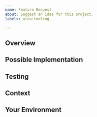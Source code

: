 ```yaml
---
name: Feature Request
about: Suggest an idea for this project.
labels: area:tooling

---
```

<!--- Thank you for taking the time to open a Feature Request -->
<!--- and suggest an idea for this project! -->

<!--- Before suggesting a new feature, take a moment to look -->
<!--- through the existing Feature Requests and Pull Requests, -->
<!--- as you might be able to find that a similar idea has -->
<!--- already been considered and might even be in the works. -->

<!--- Provide a general summary of the issue in the title above. -->

## Overview
<!--- Describe your idea for a new feature in detail. -->

## Possible Implementation
<!--- Not obligatory, but suggest a possible implementation, -->
<!--- or ideas how to implement this new feature. -->

## Testing
<!--- Please describe in detail how the new feature could -->
<!--- be tested effectively.  When thinking about testing, -->
<!--- try to consider different aspects of testing e.g., -->
<!--- unit testing, integration testing and acceptance -->
<!--- testing, etc., how these can be applied to ensure -->
<!--- that the new feature has been properly tested and can -->
<!--- be maintained as part of the code base long term. -->

## Context
<!--- How lack of this feature affected you?  What are you trying -->
<!--- to solve?  What is the use case?  What alternatives have you -->
<!--- considered?  Providing context helps us come up with a -->
<!--- solution that is most useful in the real world. -->

## Your Environment
<!--- Include as many relevant details about the environment -->
<!--- to which this new feature would be applicable (e.g., -->
<!--- run under automation, executed ad-hoc, etc.), or -->
<!--- anything else of relevance about your environment -->
<!--- (e.g., your operating system, versions you current -->
<!--- run, security requirements, etc.). -->

